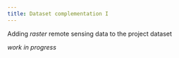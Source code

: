 ```yaml
---
title: Dataset complementation I
---
```


Adding *raster* remote sensing data to the project dataset

<!--more-->


_work in progress_






